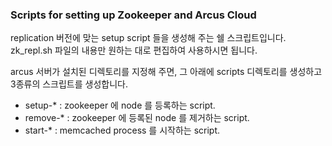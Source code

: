 ### Scripts for setting up Zookeeper and Arcus Cloud

replication 버전에 맞는 setup script 들을 생성해 주는 쉘 스크립트입니다.
zk_repl.sh 파일의 내용만 원하는 대로 편집하여 사용하시면 됩니다.

arcus 서버가 설치된 디렉토리를 지정해 주면, 그 아래에 scripts 디렉토리를 생성하고
3종류의 스크립트를 생성합니다.
- setup-* : zookeeper 에 node 를 등록하는 script.
- remove-* : zookeeper 에 등록된 node 를 제거하는 script.
- start-* : memcached process 를 시작하는 script.
